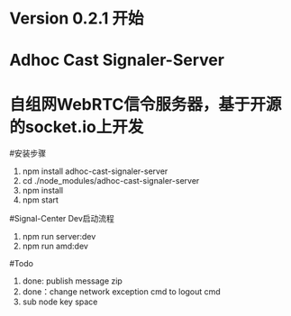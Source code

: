 Version 0.2.1 开始
===
Adhoc Cast Signaler-Server
===
自组网WebRTC信令服务器，基于开源的socket.io上开发
===
#安装步骤
1. npm install adhoc-cast-signaler-server
1. cd ./node_modules/adhoc-cast-signaler-server
1. npm install
1. npm start


#Signal-Center Dev启动流程
1. npm run server:dev
1. npm run amd:dev

#Todo
1. done: publish message zip
2. done：change network exception cmd to logout cmd
3. sub node key space